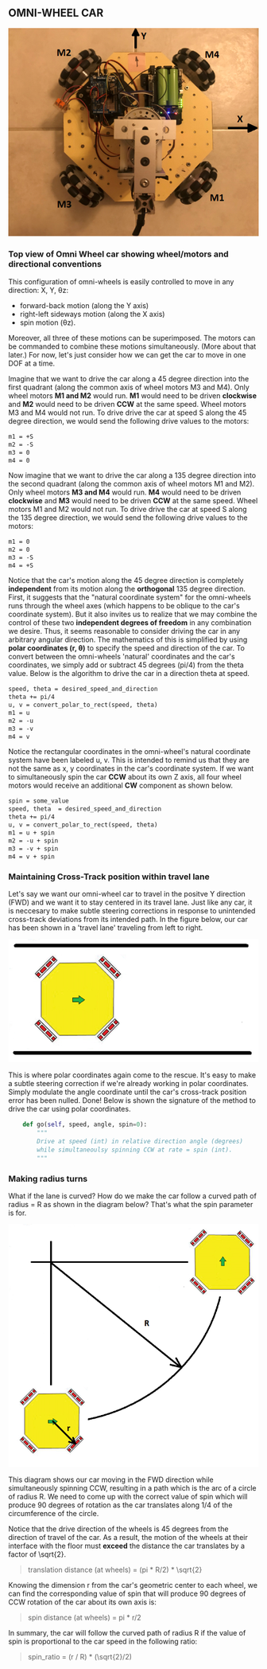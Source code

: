 ## OMNI-WHEEL CAR

![omni-wheel car](images/omni-car.png)

### Top view of Omni Wheel car showing wheel/motors and directional conventions

This configuration of omni-wheels is easily controlled to move in any direction: X, Y, θz:
- forward-back motion (along the Y axis)
- right-left sideways motion (along the X axis)
- spin motion (θz).

Moreover, all three of these motions can be superimposed. The motors can be commanded to combine these motions simultaneously. (More about that later.) For now, let's just consider how we can get the car to move in one DOF at a time.

Imagine that we want to drive the car along a 45 degree direction into the first quadrant (along the common axis of wheel motors M3 and M4). Only wheel motors **M1 and M2** would run. **M1** would need to be driven **clockwise** and **M2** would need to be driven **CCW** at the same speed. Wheel motors M3 and M4 would not run. To drive drive the car at speed S along the 45 degree direction, we would send the following drive values to the motors:

```
m1 = +S
m2 = -S
m3 = 0
m4 = 0
```

Now imagine that we want to drive the car along a 135 degree direction into the second quadrant (along the common axis of wheel motors M1 and M2). Only wheel motors **M3 and M4** would run. **M4** would need to be driven **clockwise** and **M3** would need to be driven **CCW** at the same speed. Wheel motors M1 and M2 would not run. To drive drive the car at speed S along the 135 degree direction, we would send the following drive values to the motors:

```
m1 = 0
m2 = 0
m3 = -S
m4 = +S
```

Notice that the car's motion along the 45 degree direction is completely **independent** from its motion along the **orthogonal** 135 degree direction. First, it suggests that the "natural coordinate system" for the omni-wheels runs through the wheel axes (which happens to be oblique to the car's coordinate system). But it also invites us to realize that we may combine the control of these two **independent degrees of freedom** in any combination we desire. Thus, it seems reasonable to consider driving the car in any arbitrary angular direction. The mathematics of this is simplified by using **polar coordinates (r, θ)** to specify the speed and direction of the car. To convert between the omni-wheels 'natural' coordinates and the car's coordinates, we simply add or subtract 45 degrees (pi/4) from the theta value. Below is the algorithm to drive the car in a direction theta at speed.

```
speed, theta = desired_speed_and_direction
theta += pi/4
u, v = convert_polar_to_rect(speed, theta)
m1 = u
m2 = -u
m3 = -v
m4 = v
```
Notice the rectangular coordinates in the omni-wheel's natural coordinate system have been labeled u, v. This is intended to remind us that they are not the same as x, y coordinates in the car's coordinate system.
If we want to simultaneously spin the car **CCW** about its own Z axis, all four wheel motors would receive an additional **CW** component as shown below.
```
spin = some_value
speed, theta  = desired_speed_and_direction
theta += pi/4
u, v = convert_polar_to_rect(speed, theta)
m1 = u + spin
m2 = -u + spin
m3 = -v + spin
m4 = v + spin
```

### Maintaining Cross-Track position within travel lane

Let's say we want our omni-wheel car to travel in the positve Y direction (FWD) and we want it to stay centered in its travel lane. Just like any car, it is neccesary to make subtle steering corrections in response to unintended cross-track deviations from its intended path. In the figure below, our car has been shown in a 'travel lane' traveling from left to right. 

![car in lane](images/car_in_lane.png)

This is where polar coordinates again come to the rescue. It's easy to make a subtle steering correction if we're already working in polar coordinates. Simply modulate the angle coordinate until the car's cross-track position error has been nulled. Done!
Below is shown the signature of the method to drive the car using polar coordinates. 
 

``` python
    def go(self, speed, angle, spin=0):
        """
		Drive at speed (int) in relative direction angle (degrees)
        while simultaneoulsy spinning CCW at rate = spin (int).
        """
```

### Making radius turns

What if the lane is curved? How do we make the car follow a curved path of radius = R as shown in the diagram below? That's what the spin parameter is for.

![curved path](images/radius_turn.png)

This diagram shows our car moving in the FWD direction while simultaneously spinning CCW, resulting in a path which is the arc of a circle of radius R. We need to come up with the correct value of spin which will produce 90 degrees of rotation as the car translates along 1/4 of the circumference of the circle.

Notice that the drive direction of the wheels is 45 degrees from the direction of travel of the car. As a result, the motion of the wheels at their interface with the floor must **exceed** the distance the car translates by a factor of \sqrt{2}.

> translation distance (at wheels) = (pi * R/2) * \sqrt{2}

Knowing the dimension r from the car's geometric center to each wheel, we can find the corresponding value of spin that will produce 90 degrees of CCW rotation of the car about its own axis is:

> spin distance (at wheels) = pi * r/2

In summary, the car will follow the curved path of radius R if the value of spin is proportional to the car speed in the following ratio:

> spin_ratio =  (r / R) * (\sqrt{2}/2)
